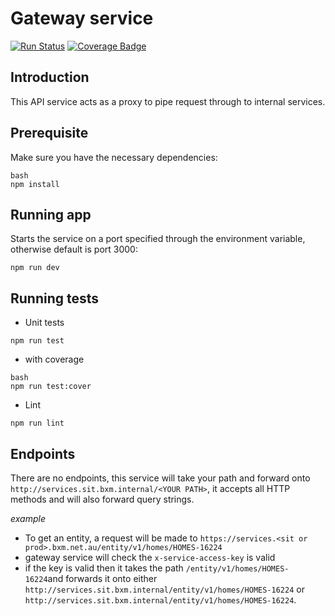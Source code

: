 # Gateway service

[![Run Status](https://api.shippable.com/projects/5d1a99c410f8010007feb75c/badge?branch=master)]()
[![Coverage Badge](https://api.shippable.com/projects/5d1a99c410f8010007feb75c/coverageBadge?branch=master)]()

## Introduction

This API service acts as a proxy to pipe request through to internal services.

## Prerequisite

Make sure you have the necessary dependencies:

```
bash
npm install
```

## Running app

Starts the service on a port specified through the environment variable, otherwise default is port 3000:

```
npm run dev
```

## Running tests

- Unit tests

```
npm run test
```

- with coverage

```
bash
npm run test:cover
```

- Lint

```
npm run lint
```

## Endpoints

There are no endpoints, this service will take your path and forward onto `http://services.sit.bxm.internal/<YOUR PATH>`, it accepts all HTTP methods and will also forward query strings.

_example_
- To get an entity, a request will be made to `https://services.<sit or prod>.bxm.net.au/entity/v1/homes/HOMES-16224`
- gateway service will check the `x-service-access-key` is valid
- if the key is valid then it takes the path  `/entity/v1/homes/HOMES-16224`and forwards it onto either `http://services.sit.bxm.internal/entity/v1/homes/HOMES-16224` or `http://services.sit.bxm.internal/entity/v1/homes/HOMES-16224`.
